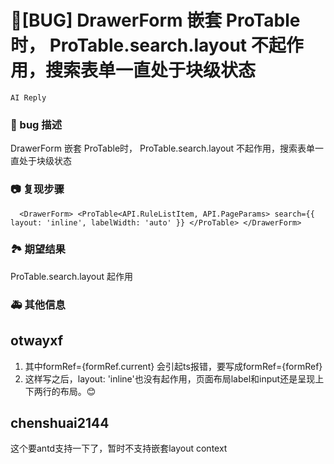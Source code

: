 # 🐛[BUG] DrawerForm 嵌套 ProTable时， ProTable.search.layout 不起作用，搜索表单一直处于块级状态

`AI Reply`

### 🐛 bug 描述

DrawerForm 嵌套 ProTable时， ProTable.search.layout 不起作用，搜索表单一直处于块级状态

### 📷 复现步骤

`  <DrawerForm>
      <ProTable<API.RuleListItem, API.PageParams>
        search={{
          layout: 'inline',
          labelWidth: 'auto'
        }}
   </ProTable>
  </DrawerForm>`

### 🏞 期望结果

ProTable.search.layout 起作用

### 🚑 其他信息

<!--

-->

## otwayxf

>

1. 其中formRef={formRef.current} 会引起ts报错，要写成formRef={formRef}
2. 这样写之后，layout: 'inline'也没有起作用，页面布局label和input还是呈现上下两行的布局。😊

## chenshuai2144

这个要antd支持一下了，暂时不支持嵌套layout context
